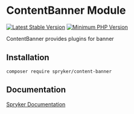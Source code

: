 # ContentBanner Module
[![Latest Stable Version](https://poser.pugx.org/spryker/content-banner/v/stable.svg)](https://packagist.org/packages/spryker/content-banner)
[![Minimum PHP Version](https://img.shields.io/badge/php-%3E%3D%208.2-8892BF.svg)](https://php.net/)

ContentBanner provides plugins for banner

## Installation

```
composer require spryker/content-banner
```

## Documentation

[Spryker Documentation](https://docs.spryker.com)
